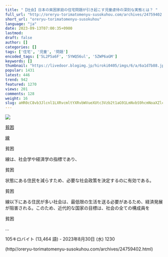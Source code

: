 ```yaml
---
title: "【社会】日本の貧困家庭の住宅問題が引き起こす児童虐待の深刻な実態とは？ "
full_url: "http://oreryu-torimatomenyu-susokuhou.com/archives/24759402.html"
short_url: "oreryu-torimatomenyu-susokuhou"
language: "ja"
date: 2023-09-13T07:00:35+0900
lastmod: 
draft: false
author: []
categories: []
tags: ['住宅', '児童', '問題']
encoded_tags: ['5L2P5a6F', '5YWQ56ul', '5ZWP6aGM']
keywords: []
thumbnail: "https://livedoor.blogimg.jp/hiroki0405/imgs/6/a/6a1d7b88.jpg"
popular: 1431
latest: 446
trend: 942
featured: 1270
views: 201
comments: 128
weight: 16
slug: aHR0cC8vb3Jlcnl1LXRvcmltYXRvbWVueXUtc3Vzb2t1aG91LmNvbS9hcmNoaXZlcy8yNDc1OTQwMi5odG1s
---
```


![](https://livedoor.blogimg.jp/hiroki0405/imgs/6/a/6a1d7b88.jpg)

<div><a target='_blank' href='https//ja.wikipedia.org/wiki/%E8%B2%A7%E5%9B%B0%E7%B7%9A' title='貧困線'><p>貧困</p>線</a> <p class='searchresult'><p>貧困</p>線は、社会学や経済学の指標であり、<p>貧困</p>状態にある住民を減らすため、必要な社会政策を決定するのに有効である。<p>貧困</p>線以下にある住民が多い社会は、最低限の生活を送る必要があるため、経済発展が阻害される。このため、近代的な国家の目標は、社会の全ての構成員を<p>貧困</p>…</p> <p class='mw-search-result-data'>105キロバイト (13,464 語) - 2023年8月30日 (水) 1230</p></div>

(http//oreryu-torimatomenyu-susokuhou.com/archives/24759402.html)
